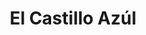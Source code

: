 ---
title: "El Castillo Azúl"
url: /ciudad-autonoma-de-buenos-aires/el-castillo-azul/
shop: Babysachen
---